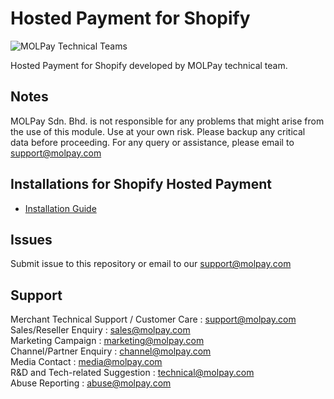 Hosted Payment for Shopify
=====================
![MOLPay Technical Teams](https://github.com/MOLPay/Prestashop_Plugin/wiki/images/molpay-developer.jpg)

Hosted Payment for Shopify developed by MOLPay technical team.

Notes
-----

MOLPay Sdn. Bhd. is not responsible for any problems that might arise from the use of this module. 
Use at your own risk. Please backup any critical data before proceeding. For any query or 
assistance, please email to support@molpay.com 


Installations for Shopify Hosted Payment
--------------------------

- [Installation Guide](https://github.com/MOLPay/Hosted_Payment_for_Shopify/wiki/Hosted-Payment-for-Shopify-Guide)


Issues
------------

Submit issue to this repository or email to our support@molpay.com


Support
-------

Merchant Technical Support / Customer Care : support@molpay.com <br>
Sales/Reseller Enquiry : sales@molpay.com <br>
Marketing Campaign : marketing@molpay.com <br>
Channel/Partner Enquiry : channel@molpay.com <br>
Media Contact : media@molpay.com <br>
R&D and Tech-related Suggestion : technical@molpay.com <br>
Abuse Reporting : abuse@molpay.com

